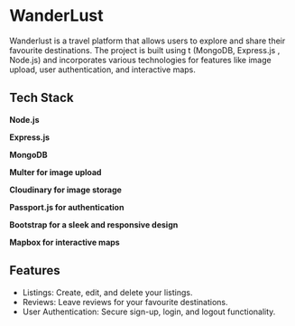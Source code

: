 
# WanderLust

Wanderlust is a travel platform that allows users to explore and share their favourite destinations. The project is built using t (MongoDB, Express.js , Node.js) and incorporates various technologies for features like image upload, user authentication, and interactive maps.


## Tech Stack

**Node.js**

**Express.js**

**MongoDB**

**Multer for image upload**

**Cloudinary for image storage**

**Passport.js for authentication**

**Bootstrap for a sleek and responsive design**

**Mapbox for interactive maps**

## Features

- Listings: Create, edit, and delete your listings.
- Reviews: Leave reviews for your favourite destinations.
- User Authentication: Secure sign-up, login, and logout functionality.

